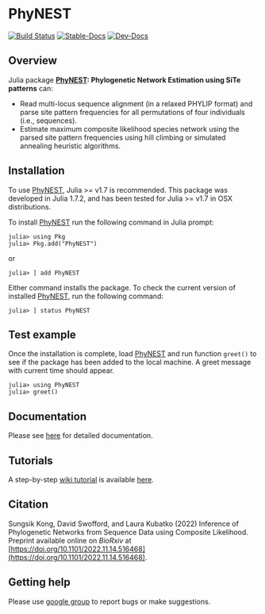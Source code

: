 # PhyNEST

[![Build Status](https://github.com/sungsik-kong/PhyNE.jl/actions/workflows/ci.yml/badge.svg)](https://github.com/sungsik-kong/PhyNEST.jl/actions/workflows/CI.yml?query=branch%3Amain)
[![Stable-Docs](https://img.shields.io/badge/docs-stable-blue.svg)](https://sungsik-kong.github.io/PhyNEST.jl/stable)
[![Dev-Docs](https://img.shields.io/badge/docs-dev-blue.svg)](https://sungsik-kong.github.io/PhyNEST.jl/dev)

## Overview

Julia package **[PhyNEST](https://github.com/sungsik-kong/PhyNEST.jl): Phylogenetic Network Estimation using SiTe patterns** can:

- Read multi-locus sequence alignment (in a relaxed PHYLIP format) and parse site pattern frequencies for all permutations of four individuals (i.e., sequences).
- Estimate maximum composite likelihood species network using the parsed site pattern frequencies using hill climbing or simulated annealing heuristic algorithms.

## Installation
To use [PhyNEST](https://github.com/sungsik-kong/PhyNEST.jl), Julia >= v1.7 is recommended. This package was developed in Julia 1.7.2, and has been tested for Julia >= v1.7 in OSX distributions.

To install [PhyNEST](https://github.com/sungsik-kong/PhyNEST.jl) run the following command in Julia prompt:
```@julia
julia> using Pkg
julia> Pkg.add("PhyNEST")
```
or
```@julia install
julia> ] add PhyNEST
```
Either command installs the package. To check the current version of installed [PhyNEST](https://github.com/sungsik-kong/PhyNEST.jl), run the following command:
```@julia
julia> ] status PhyNEST
```
## Test example
Once the installation is complete, load [PhyNEST](https://github.com/sungsik-kong/PhyNEST.jl) and run function `greet()` to see if the package has been added to the local machine. A greet message with current time should appear.
```@repl install
julia> using PhyNEST
julia> greet()
```

## Documentation
Please see [here](https://sungsik-kong.github.io/PhyNEST.jl/) for detailed documentation.

## Tutorials
A step-by-step [wiki tutorial](https://github.com/sungsik-kong/PhyNEST.jl/wiki) is available [here](https://github.com/sungsik-kong/PhyNEST.jl/wiki).

## Citation
Sungsik Kong, David Swofford, and Laura Kubatko (2022) Inference of Phylogenetic Networks from Sequence Data using Composite Likelihood. Preprint available online on *BioRxiv* at [https://doi.org/10.1101/2022.11.14.516468](https://doi.org/10.1101/2022.11.14.516468).

## Getting help
Please use [google group](https://groups.google.com/g/phynest-users) to report bugs or make suggestions.